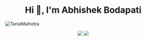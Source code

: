 <h1 align="center">Hi 👋, I'm Abhishek Bodapati</h1>
<img src="https://camo.githubusercontent.com/a53cf6aa4f509b8899f2250072f500f09fd07493/68747470733a2f2f6b6f6d617265762e636f6d2f67687076632f3f757365726e616d653d68617273686373706572" alt="TaniaMalhotra" data-canonical-src="https://komarev.com/ghpvc/?username=abhishek-bodapati" style="max-width:100%;">

<!--
**abhishek-bodapati/abhishek-bodapati** is a ✨ _special_ ✨ repository because its `README.md` (this file) appears on your GitHub profile.

Here are some ideas to get you started:

- 🔭 I’m currently working on ...
- 🌱 I’m currently learning ...
- 👯 I’m looking to collaborate on ...
- 🤔 I’m looking for help with ...
- 💬 Ask me about ...
- 📫 How to reach me: ...
- 😄 Pronouns: ...
- ⚡ Fun fact: ...
-->
<p align="center">
  <img src="https://github-readme-stats.vercel.app/api?username=abhishek-bodapati&layout=compact&theme=graywhite">
  <img src="https://github-readme-stats.vercel.app/api/top-langs/?username=abhishek-bodapati&theme=graywhite&layout=compact">
</p>
